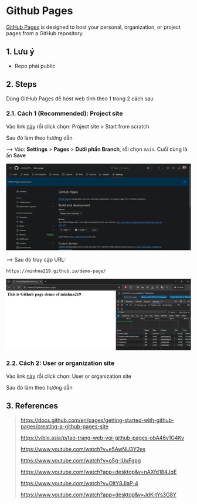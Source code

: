 # Github Pages

[GitHub Pages](https://pages.github.com/) is designed to host your personal, organization, or project pages from a GitHub repository.

## 1. Lưu ý

- Repo phải public

## 2. Steps

Dùng GitHub Pages để host web tĩnh theo 1 trong 2 cách sau

### 2.1. Cách 1 (Recommended): Project site

Vào link [này](https://pages.github.com/) rồi click chọn: Project site > Start from scratch

Sau đó làm theo hướng dẫn

--> Vào: **Settings** > **Pages** > **Dưới phần Branch**, rồi chọn `main`. Cuối cùng là ấn **Save**

<div align="left">
  <img src='./0pics/setting.png' width="800">
</div>

--> Sau đó truy cập URL:
```
https://minhna219.github.io/demo-page/
```

<div align="left">
  <img src='./0pics/result.png' width="800">
</div>

### 2.2. Cách 2: User or organization site

Vào link [này](https://pages.github.com/) rồi click chọn: User or organization site

Sau đó làm theo hướng dẫn

## 3. References

> https://docs.github.com/en/pages/getting-started-with-github-pages/creating-a-github-pages-site
> 
> https://viblo.asia/p/tao-trang-web-voi-github-pages-obA46v1G4Kv
> 
> https://www.youtube.com/watch?v=e5AwNU3Y2es
> 
> https://www.youtube.com/watch?v=o5g-lUuFgpg
> 
> https://www.youtube.com/watch?app=desktop&v=nAXfd184JqE
> 
> https://www.youtube.com/watch?v=OltY8JIaP-4
> 
> https://www.youtube.com/watch?app=desktop&v=JdK-tYs3G8Y 
